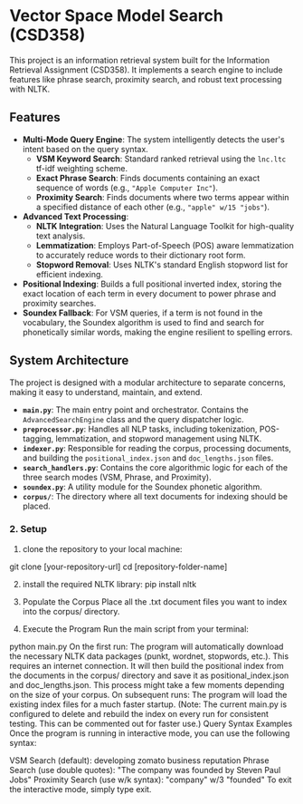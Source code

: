 # Vector Space Model Search (CSD358)

This project is an information retrieval system built for the Information Retrieval Assignment (CSD358). It implements a search engine to include features like phrase search, proximity search, and robust text processing with NLTK.

## Features

- **Multi-Mode Query Engine**: The system intelligently detects the user's intent based on the query syntax.
  - **VSM Keyword Search**: Standard ranked retrieval using the `lnc.ltc` tf-idf weighting scheme.
  - **Exact Phrase Search**: Finds documents containing an exact sequence of words (e.g., `"Apple Computer Inc"`).
  - **Proximity Search**: Finds documents where two terms appear within a specified distance of each other (e.g., `"apple" w/15 "jobs"`).
- **Advanced Text Processing**:
  - **NLTK Integration**: Uses the Natural Language Toolkit for high-quality text analysis.
  - **Lemmatization**: Employs Part-of-Speech (POS) aware lemmatization to accurately reduce words to their dictionary root form.
  - **Stopword Removal**: Uses NLTK's standard English stopword list for efficient indexing.
- **Positional Indexing**: Builds a full positional inverted index, storing the exact location of each term in every document to power phrase and proximity searches.
- **Soundex Fallback**: For VSM queries, if a term is not found in the vocabulary, the Soundex algorithm is used to find and search for phonetically similar words, making the engine resilient to spelling errors.

## System Architecture

The project is designed with a modular architecture to separate concerns, making it easy to understand, maintain, and extend.

- **`main.py`**: The main entry point and orchestrator. Contains the `AdvancedSearchEngine` class and the query dispatcher logic.
- **`preprocessor.py`**: Handles all NLP tasks, including tokenization, POS-tagging, lemmatization, and stopword management using NLTK.
- **`indexer.py`**: Responsible for reading the corpus, processing documents, and building the `positional_index.json` and `doc_lengths.json` files.
- **`search_handlers.py`**: Contains the core algorithmic logic for each of the three search modes (VSM, Phrase, and Proximity).
- **`soundex.py`**: A utility module for the Soundex phonetic algorithm.
- **`corpus/`**: The directory where all text documents for indexing should be placed.


### 2. Setup

1. clone the repository to your local machine:

git clone [your-repository-url]
cd [repository-folder-name]

2. install the required NLTK library:
pip install nltk

3. Populate the Corpus
Place all the .txt document files you want to index into the corpus/ directory.

5. Execute the Program
Run the main script from your terminal:

python main.py
On the first run:
The program will automatically download the necessary NLTK data packages (punkt, wordnet, stopwords, etc.). This requires an internet connection.
It will then build the positional index from the documents in the corpus/ directory and save it as positional_index.json and doc_lengths.json. This process might take a few moments depending on the size of your corpus.
On subsequent runs:
The program will load the existing index files for a much faster startup. (Note: The current main.py is configured to delete and rebuild the index on every run for consistent testing. This can be commented out for faster use.)
Query Syntax Examples
Once the program is running in interactive mode, you can use the following syntax:

VSM Search (default):
  developing zomato business reputation
Phrase Search (use double quotes):
  "The company was founded by Steven Paul Jobs"
Proximity Search (use w/k syntax):
  "company" w/3 "founded"
To exit the interactive mode, simply type exit.
